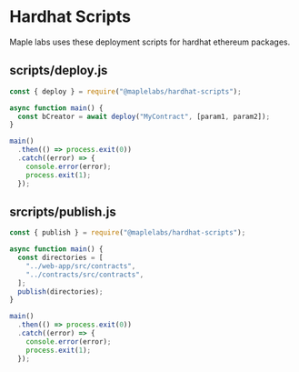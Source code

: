 # Hardhat Scripts

Maple labs uses these deployment scripts for hardhat ethereum packages.

## scripts/deploy.js

```javascript
const { deploy } = require("@maplelabs/hardhat-scripts");

async function main() {
  const bCreator = await deploy("MyContract", [param1, param2]);
}

main()
  .then(() => process.exit(0))
  .catch((error) => {
    console.error(error);
    process.exit(1);
  });
```

## srcripts/publish.js

```javascript
const { publish } = require("@maplelabs/hardhat-scripts");

async function main() {
  const directories = [
    "../web-app/src/contracts",
    "../contracts/src/contracts",
  ];
  publish(directories);
}

main()
  .then(() => process.exit(0))
  .catch((error) => {
    console.error(error);
    process.exit(1);
  });
```
